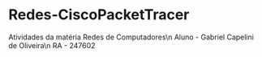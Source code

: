 # Redes-CiscoPacketTracer

Atividades da matéria Redes de Computadores\n
Aluno - Gabriel Capelini de Oliveira\n
RA - 247602
